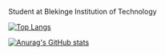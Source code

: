 Student at Blekinge Institution of Technology

[![Top Langs](https://github-readme-stats.vercel.app/api/top-langs/?username=emcofa)](https://github.com/emcofa/github-readme-stats)

[![Anurag's GitHub stats](https://github-readme-stats.vercel.app/api?username=emcofa&show_icons=true)](https://github.com/emcofa/github-readme-stats)
